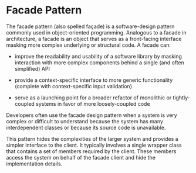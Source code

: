 # Facade Pattern 


The facade pattern (also spelled façade) is a software-design pattern 
commonly used in object-oriented programming. Analogous to a facade in 
architecture, a facade is an object that serves as a front-facing interface
masking more complex underlying or structural code. A facade can:

- improve the readability and usability of a software library by masking interaction with more complex components
behind a single (and often simplified) API

- provide a context-specific interface to more generic functionality (complete with context-specific input validation)

- serve as a launching point for a broader refactor of monolithic or tightly-coupled systems in favor of more
loosely-coupled code


Developers often use the facade design pattern when a system is very
complex or difficult to understand because the system has many 
interdependent classes or because its source code is unavailable. 

This pattern hides the complexities of the larger system and provides a simpler
interface to the client. It typically involves a single wrapper class that contains 
a set of members required by the client. These members access the system on behalf of the 
facade client and hide the implementation details.
